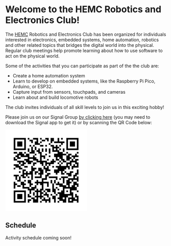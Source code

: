 # Welcome to the HEMC Robotics and Electronics Club!
The [HEMC](https://hemc.org) Robotics and Electronics Club has been organized for individuals interested in electronics, embedded systems, home automation, robotics and other related topics that bridges the digital world into the physical.  Regular club meetings help promote learning about how to use software to act on the physical world.

Some of the activities that you can participate as part of the the club are:
- Create a home automation system
- Learn to develop on embedded systems, like the Raspberry Pi Pico, Arduino, or ESP32.
- Capture input from sensors, touchpads, and cameras
- Learn about and build locomotive robots

The club invites individuals of all skill levels to join us in this exciting hobby!

Please join us on our Signal Group [by clicking here](https://signal.group/#CjQKIB5F58UCKH95tNcUgLrBmj23gQs9vuJbGnfvXv9pZCONEhBBml4078hfhwuUT0tCSrAI) (you may need to download the Signal app to get it) or by scanning the QR Code below:

![alt text](img/signalQR.png)

## Schedule
Activity schedule coming soon!